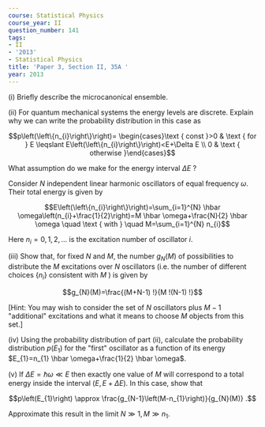 ```yaml
---
course: Statistical Physics
course_year: II
question_number: 141
tags:
- II
- '2013'
- Statistical Physics
title: 'Paper 3, Section II, 35A '
year: 2013
---
```




(i) Briefly describe the microcanonical ensemble.

(ii) For quantum mechanical systems the energy levels are discrete. Explain why we can write the probability distribution in this case as

$$p\left(\left\{n_{i}\right\}\right)= \begin{cases}\text { const }>0 & \text { for } E \leqslant E\left(\left\{n_{i}\right\}\right)<E+\Delta E \\ 0 & \text { otherwise }\end{cases}$$

What assumption do we make for the energy interval $\Delta E$ ?

Consider $N$ independent linear harmonic oscillators of equal frequency $\omega$. Their total energy is given by

$$E\left(\left\{n_{i}\right\}\right)=\sum_{i=1}^{N} \hbar \omega\left(n_{i}+\frac{1}{2}\right)=M \hbar \omega+\frac{N}{2} \hbar \omega \quad \text { with } \quad M=\sum_{i=1}^{N} n_{i}$$

Here $n_{i}=0,1,2, \ldots$ is the excitation number of oscillator $i$.

(iii) Show that, for fixed $N$ and $M$, the number $g_{N}(M)$ of possibilities to distribute the $M$ excitations over $N$ oscillators (i.e. the number of different choices $\left\{n_{i}\right\}$ consistent with $M$ ) is given by

$$g_{N}(M)=\frac{(M+N-1) !}{M !(N-1) !}$$

[Hint: You may wish to consider the set of $N$ oscillators plus $M-1$ "additional" excitations and what it means to choose $M$ objects from this set.]

(iv) Using the probability distribution of part (ii), calculate the probability distribution $p\left(E_{1}\right)$ for the "first" oscillator as a function of its energy $E_{1}=n_{1} \hbar \omega+\frac{1}{2} \hbar \omega$.

(v) If $\Delta E=\hbar \omega \ll E$ then exactly one value of $M$ will correspond to a total energy inside the interval $(E, E+\Delta E)$. In this case, show that

$$p\left(E_{1}\right) \approx \frac{g_{N-1}\left(M-n_{1}\right)}{g_{N}(M)} .$$

Approximate this result in the limit $N \gg 1, M \gg n_{1}$.